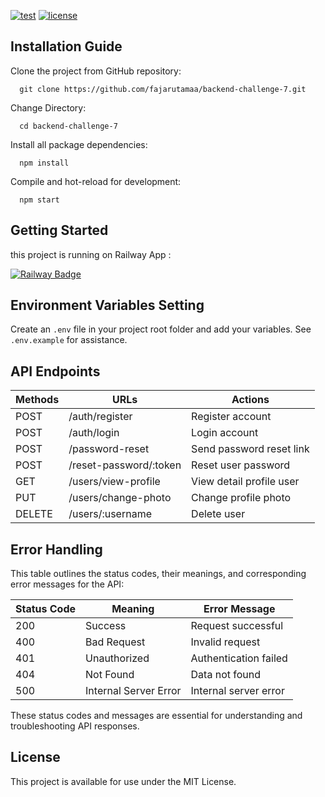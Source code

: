 [![test](https://github.com/fajarutamaa/backend-challenge-7/actions/workflows/main.yml/badge.svg)](https://github.com/fajarutamaa/backend-challenge-7/actions/workflows/main.yml)
[![license](https://img.shields.io/github/license/mashape/apistatus.svg?maxAge=2592000)](https://github.com/fajarutamaa/backend-challenge-7/blob/main/.gitignore)

## Installation Guide

Clone the project from GitHub repository:

      git clone https://github.com/fajarutamaa/backend-challenge-7.git

Change Directory:

      cd backend-challenge-7

Install all package dependencies:

      npm install

Compile and hot-reload for development:

      npm start

## Getting Started

this project is running on Railway App :

[![Railway Badge](https://img.shields.io/badge/Railway-0B0D0E?logo=railway&logoColor=fff&style=for-the-badge)](https://backend-challenge-7.up.railway.app/)

## Environment Variables Setting

Create an `.env` file in your project root folder and add your variables. See `.env.example` for assistance.

## API Endpoints

| Methods | URLs                   | Actions                  |
| ------- | ---------------------- | ------------------------ |
| POST    | /auth/register         | Register account         |
| POST    | /auth/login            | Login account            |
| POST    | /password-reset        | Send password reset link |
| POST    | /reset-password/:token | Reset user password      |
| GET     | /users/view-profile    | View detail profile user |
| PUT     | /users/change-photo    | Change profile photo     |
| DELETE  | /users/:username       | Delete user              |

## Error Handling

This table outlines the status codes, their meanings, and corresponding error messages for the API:

| Status Code | Meaning               | Error Message         |
| ----------- | --------------------- | --------------------- |
| 200         | Success               | Request successful    |
| 400         | Bad Request           | Invalid request       |
| 401         | Unauthorized          | Authentication failed |
| 404         | Not Found             | Data not found        |
| 500         | Internal Server Error | Internal server error |

These status codes and messages are essential for understanding and troubleshooting API responses.

## License

This project is available for use under the MIT License.
